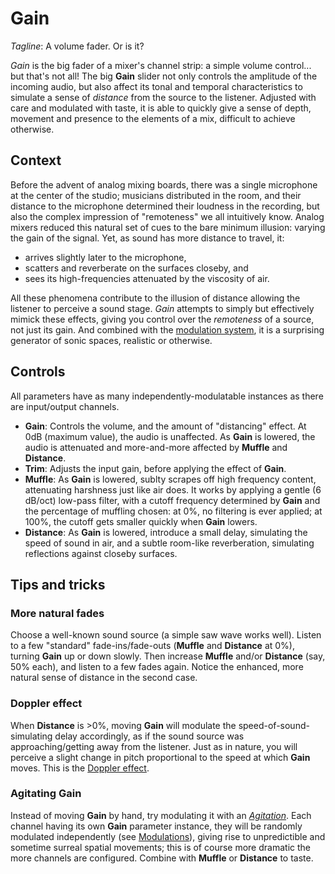 # Gain

_Tagline_: A volume fader. Or is it?

_Gain_ is the big fader of a mixer's channel strip: a simple volume control... but that's not all!
The big **Gain** slider not only controls the amplitude of the incoming audio, but also affect its
tonal and temporal characteristics to simulate a sense of _distance_ from the source to the
listener. Adjusted with care and modulated with taste, it is able to quickly give a sense of depth,
movement and presence to the elements of a mix, difficult to achieve otherwise.

## Context

Before the advent of analog mixing boards, there was a single microphone at the center of the
studio; musicians distributed in the room, and their distance to the microphone determined their
loudness in the recording, but also the complex impression of "remoteness" we all intuitively know.
Analog mixers reduced this natural set of cues to the bare minimum illusion: varying the gain of the
signal. Yet, as sound has more distance to travel, it:

- arrives slightly later to the microphone,
- scatters and reverberate on the surfaces closeby, and
- sees its high-frequencies attenuated by the viscosity of air.

All these phenomena contribute to the illusion of distance allowing the listener to perceive a sound
stage. _Gain_ attempts to simply but effectively mimick these effects, giving you control over the
_remoteness_ of a source, not just its gain. And combined with the [modulation
system](../atelier/modulation.md), it is a surprising generator of sonic spaces, realistic or
otherwise.

## Controls

All parameters have as many independently-modulatable instances as there are input/output channels.

- **Gain**: Controls the volume, and the amount of "distancing" effect. At 0dB (maximum value), the
  audio is unaffected. As **Gain** is lowered, the audio is attenuated and more-and-more affected by
  **Muffle** and **Distance**.
- **Trim**: Adjusts the input gain, before applying the effect of **Gain**.
- **Muffle**: As **Gain** is lowered, sublty scrapes off high frequency content, attenuating
  harshness just like air does. It works by applying a gentle (6 dB/oct) low-pass filter, with a
  cutoff frequency determined by **Gain** and the percentage of muffling chosen: at 0%, no filtering
  is ever applied; at 100%, the cutoff gets smaller quickly when **Gain** lowers.
- **Distance**: As **Gain** is lowered, introduce a small delay, simulating the speed of sound in
  air, and a subtle room-like reverberation, simulating reflections against closeby surfaces.

## Tips and tricks

### More natural fades

Choose a well-known sound source (a simple saw wave works well). Listen to a few "standard"
fade-ins/fade-outs (**Muffle** and **Distance** at 0%), turning **Gain** up or down slowly. Then
increase **Muffle** and/or **Distance** (say, 50% each), and listen to a few fades again. Notice the
enhanced, more natural sense of distance in the second case.

### Doppler effect

When **Distance** is >0%, moving **Gain** will modulate the speed-of-sound-simulating delay
accordingly, as if the sound source was approaching/getting away from the listener. Just as in
nature, you will perceive a slight change in pitch proportional to the speed at which **Gain**
moves. This is the [Doppler effect](https://en.wikipedia.org/wiki/Doppler_effect).

### Agitating **Gain**

Instead of moving **Gain** by hand, try modulating it with an [_Agitation_](agitation.md). Each
channel having its own **Gain** parameter instance, they will be randomly modulated independently
(see [Modulations](../atelier/modulation.md)), giving rise to unpredictible and sometime surreal
spatial movements; this is of course more dramatic the more channels are configured. Combine with
**Muffle** or **Distance** to taste.
